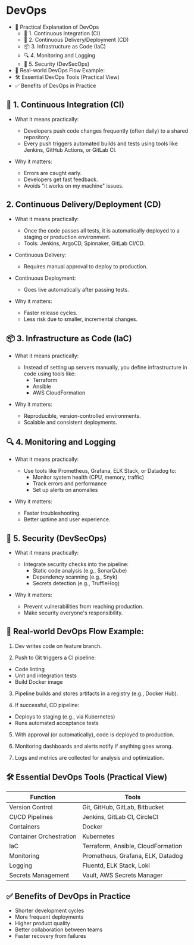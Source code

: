 # DevOps
- 🔧 Practical Explanation of DevOps
  - 🔄 1. Continuous Integration (CI)
  - 🚀 2. Continuous Delivery/Deployment (CD)
  - 📦 3. Infrastructure as Code (IaC)
  - 🔍 4. Monitoring and Logging
  - 🔐 5. Security (DevSecOps)
- 👷 Real-world DevOps Flow Example:
- 🛠️ Essential DevOps Tools (Practical View)
- ✅ Benefits of DevOps in Practice


## 🔄 1. Continuous Integration (CI)
- What it means practically:
  - Developers push code changes frequently (often daily) to a shared repository.
  - Every push triggers automated builds and tests using tools like Jenkins, GitHub Actions, or GitLab CI.

- Why it matters:
  - Errors are caught early.
  - Developers get fast feedback.
  - Avoids "it works on my machine" issues.


## 2. Continuous Delivery/Deployment (CD)
- What it means practically:
  - Once the code passes all tests, it is automatically deployed to a staging or production environment.
  - Tools: Jenkins, ArgoCD, Spinnaker, GitLab CI/CD.

- Continuous Delivery:
  - Requires manual approval to deploy to production.

- Continuous Deployment:
  - Goes live automatically after passing tests.

- Why it matters:
  - Faster release cycles.
  - Less risk due to smaller, incremental changes.


## 📦 3. Infrastructure as Code (IaC)
- What it means practically:
  - Instead of setting up servers manually, you define infrastructure in code using tools like:
    - Terraform
    - Ansible
    - AWS CloudFormation

- Why it matters:
  - Reproducible, version-controlled environments.
  - Scalable and consistent deployments.


## 🔍 4. Monitoring and Logging
- What it means practically:
  - Use tools like Prometheus, Grafana, ELK Stack, or Datadog to:
    - Monitor system health (CPU, memory, traffic)
    - Track errors and performance
    - Set up alerts on anomalies

- Why it matters:
  - Faster troubleshooting.
  - Better uptime and user experience.


## 🔐 5. Security (DevSecOps)
- What it means practically:
  - Integrate security checks into the pipeline:
    - Static code analysis (e.g., SonarQube)
    - Dependency scanning (e.g., Snyk)
    - Secrets detection (e.g., TruffleHog)

- Why it matters:
  - Prevent vulnerabilities from reaching production.
  - Make security everyone's responsibility.


## 👷 Real-world DevOps Flow Example:
1. Dev writes code on feature branch.

2. Push to Git triggers a CI pipeline:
- Code linting
- Unit and integration tests
- Build Docker image

3. Pipeline builds and stores artifacts in a registry (e.g., Docker Hub).

4. If successful, CD pipeline:
- Deploys to staging (e.g., via Kubernetes)
- Runs automated acceptance tests

5. With approval (or automatically), code is deployed to production.

6. Monitoring dashboards and alerts notify if anything goes wrong.

7. Logs and metrics are collected for analysis and optimization.


## 🛠️ Essential DevOps Tools (Practical View)
| Function                | Tools                              |
| ----------------------- | ---------------------------------- |
| Version Control         | Git, GitHub, GitLab, Bitbucket     |
| CI/CD Pipelines         | Jenkins, GitLab CI, CircleCI       |
| Containers              | Docker                             |
| Container Orchestration | Kubernetes                         |
| IaC                     | Terraform, Ansible, CloudFormation |
| Monitoring              | Prometheus, Grafana, ELK, Datadog  |
| Logging                 | Fluentd, ELK Stack, Loki           |
| Secrets Management      | Vault, AWS Secrets Manager         |


## ✅ Benefits of DevOps in Practice
- Shorter development cycles
- More frequent deployments
- Higher product quality
- Better collaboration between teams
- Faster recovery from failures





































